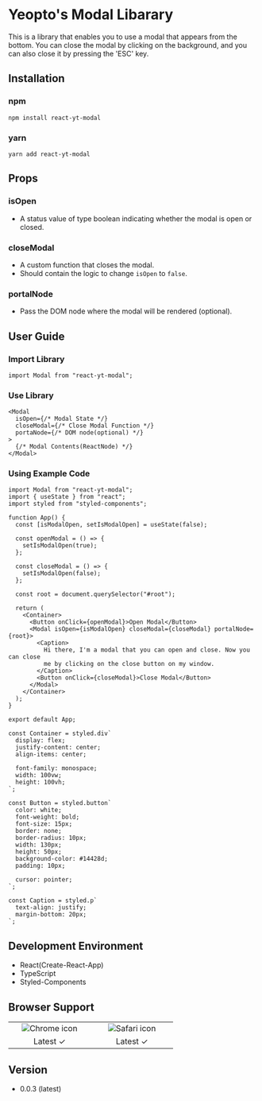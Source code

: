 # Yeopto's Modal Libarary

This is a library that enables you to use a modal that appears from the bottom. You can close the modal by clicking on the background, and you can also close it by pressing the 'ESC' key.

## Installation

### npm

```
npm install react-yt-modal
```

### yarn

```
yarn add react-yt-modal
```

## Props

### isOpen

- A status value of type boolean indicating whether the modal is open or closed.

### closeModal

- A custom function that closes the modal.
- Should contain the logic to change `isOpen` to `false`.

### portalNode

- Pass the DOM node where the modal will be rendered (optional).

## User Guide

### Import Library

```tsx
import Modal from "react-yt-modal";
```

### Use Library

```tsx
<Modal
  isOpen={/* Modal State */}
  closeModal={/* Close Modal Function */}
  portaNode={/* DOM node(optional) */}
>
  {/* Modal Contents(ReactNode) */}
</Modal>
```

### Using Example Code

```tsx
import Modal from "react-yt-modal";
import { useState } from "react";
import styled from "styled-components";

function App() {
  const [isModalOpen, setIsModalOpen] = useState(false);

  const openModal = () => {
    setIsModalOpen(true);
  };

  const closeModal = () => {
    setIsModalOpen(false);
  };

  const root = document.querySelector("#root");

  return (
    <Container>
      <Button onClick={openModal}>Open Modal</Button>
      <Modal isOpen={isModalOpen} closeModal={closeModal} portalNode={root}>
        <Caption>
          Hi there, I'm a modal that you can open and close. Now you can close
          me by clicking on the close button on my window.
        </Caption>
        <Button onClick={closeModal}>Close Modal</Button>
      </Modal>
    </Container>
  );
}

export default App;

const Container = styled.div`
  display: flex;
  justify-content: center;
  align-items: center;

  font-family: monospace;
  width: 100vw;
  height: 100vh;
`;

const Button = styled.button`
  color: white;
  font-weight: bold;
  font-size: 15px;
  border: none;
  border-radius: 10px;
  width: 130px;
  height: 50px;
  background-color: #14428d;
  padding: 10px;

  cursor: pointer;
`;

const Caption = styled.p`
  text-align: justify;
  margin-bottom: 20px;
`;
```

## Development Environment

- React(Create-React-App)
- TypeScript
- Styled-Components

## Browser Support

<table>
  <tr>
    <td align="center" width="150px">
      <img src="https://upload.wikimedia.org/wikipedia/commons/thumb/e/e1/Google_Chrome_icon_%28February_2022%29.svg/1200px-Google_Chrome_icon_%28February_2022%29.svg.png" alt="Chrome icon" />
    </td>
    <td align="center" width="150px">
      <img src="https://upload.wikimedia.org/wikipedia/commons/thumb/5/52/Safari_browser_logo.svg/2057px-Safari_browser_logo.svg.png" alt="Safari icon" />
    </td>
  </tr>
  <tr>
    <td align="center">
      Latest ✓
    </td>
    <td align="center">
      Latest ✓
    </td>
  </tr>
</table>

## Version

- 0.0.3 (latest)
